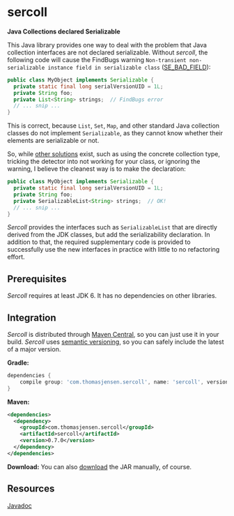 # sercoll
**Java Collections declared Serializable**

This Java library provides one way to deal with the problem that Java collection interfaces are not declared serializable. Without *sercoll*, the following code will cause the FindBugs warning `Non-transient non-serializable instance field in serializable class` ([SE_BAD_FIELD](http://findbugs.sourceforge.net/bugDescriptions.html#SE_BAD_FIELD)):
```java
public class MyObject implements Serializable {
  private static final long serialVersionUID = 1L;
  private String foo;
  private List<String> strings;  // FindBugs error
  // ... snip ...
}
```
This is correct, because `List`, `Set`, `Map`, and other standard Java collection classes do not implement `Serializable`, as they cannot know whether their elements are serializable or not.

So, while [other solutions](http://stackoverflow.com/q/4861228/1005481) exist, such as using the concrete collection type, tricking the detector into not working for your class, or ignoring the warning, I believe the cleanest way is to make the declaration:
```java
public class MyObject implements Serializable {
  private static final long serialVersionUID = 1L;
  private String foo;
  private SerializableList<String> strings;  // OK!
  // ... snip ...
}
```
*Sercoll* provides the interfaces such as `SerializableList` that are directly derived from the JDK classes, but add the serializability declaration. In addition to that, the required supplementary code is provided to successfully use the new interfaces in practice with little to no refactoring effort.

## Prerequisites

*Sercoll* requires at least JDK 6. It has no dependencies on other libraries.

## Integration

*Sercoll* is distributed through [Maven Central](http://search.maven.org/#search|gav|1|g%3Acom.thomasjensen.sercoll), so you can just use it in your build. *Sercoll* uses [semantic versioning](http://semver.org/), so you can safely include the latest of a major version.

**Gradle:**
```groovy
dependencies {
    compile group: 'com.thomasjensen.sercoll', name: 'sercoll', version: '0.+'
}
```
**Maven:**
```xml
<dependencies>
  <dependency>
    <groupId>com.thomasjensen.sercoll</groupId>
    <artifactId>sercoll</artifactId>
    <version>0.7.0</version>
  </dependency>
</dependencies>
```
**Download:**
You can also [download](https://repo1.maven.org/maven2/com/thomasjensen/sercoll/sercoll/) the JAR manually, of course.

## Resources

[Javadoc](http://tsjensen.github.io/sercoll/apidocs/latest/)
